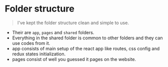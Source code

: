# Folder structure
> I've kept the folder structure clean and simple to use.

- Their are `app`, `pages` and `shared` folders.
- Everything in the shared folder is common to other folders and they can use codes from it.
- app consists of main setup of the react app like routes, css config and redux states initialization.
- pages consist of well you guessed it pages on the website.
